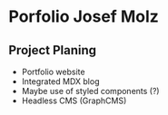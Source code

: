 # Porfolio Josef Molz

## Project Planing

- Portfolio website
- Integrated MDX blog
- Maybe use of styled components (?)
- Headless CMS (GraphCMS)
